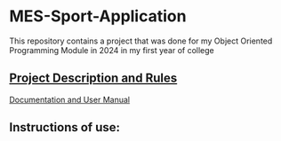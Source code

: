 # MES-Sport-Application
This repository contains a project that was done for my Object Oriented Programming Module in 2024 in my first year of college

## [Project Description and Rules](https://github.com/MacaroniJam/MES-Sport-Application/blob/MacaroniJam-patch-1/OOP%20Group%20Project%20SEM2-AY2023-24%20Description.pdf)

[Documentation and User Manual](https://github.com/MacaroniJam/MES-Sport-Application/blob/MacaroniJam-patch-1/Documentation%20and%20User%20Manual.pdf)

## Instructions of use:

